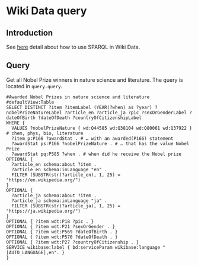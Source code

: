 # Wiki Data query

## Introduction

See [here](https://www.wikidata.org/wiki/Wikidata:SPARQL_tutorial) detail about how to use SPARQL in Wiki Data.

## Query

Get all Nobel Prize winners in nature science and literature.
The query is located in `query.query`.

```sparql
#Awarded Nobel Prizes in nature science and literature
#defaultView:Table
SELECT DISTINCT ?item ?itemLabel (YEAR(?when) as ?year) ?nobelPrizeNatureLabel ?article_en ?article_ja ?pic ?sexOrGenderLabel ?dateOfBirth ?dateOfDeath ?countryOfCitizenshipLabel
WHERE {
  VALUES ?nobelPrizeNature { wd:Q44585 wd:Q38104 wd:Q80061 wd:Q37922 } # chem, phys, bio, literature
  ?item p:P166 ?awardStat . # … with an awarded(P166) statement
  ?awardStat ps:P166 ?nobelPrizeNature . # … that has the value Nobel Prize
  ?awardStat pq:P585 ?when . # when did he receive the Nobel prize
OPTIONAL {
  ?article_en schema:about ?item .
  ?article_en schema:inLanguage "en" .
  FILTER (SUBSTR(str(?article_en), 1, 25) = "https://en.wikipedia.org/")
}
OPTIONAL {
  ?article_ja schema:about ?item .
  ?article_ja schema:inLanguage "ja" .
  FILTER (SUBSTR(str(?article_ja), 1, 25) = "https://ja.wikipedia.org/")
}
OPTIONAL { ?item wdt:P18 ?pic . }
OPTIONAL { ?item wdt:P21 ?sexOrGender . }
OPTIONAL { ?item wdt:P569 ?dateOfBirth . }
OPTIONAL { ?item wdt:P570 ?dateOfDeath . }
OPTIONAL { ?item wdt:P27 ?countryOfCitizenship . }
SERVICE wikibase:label { bd:serviceParam wikibase:language "[AUTO_LANGUAGE],en". }
}
```
